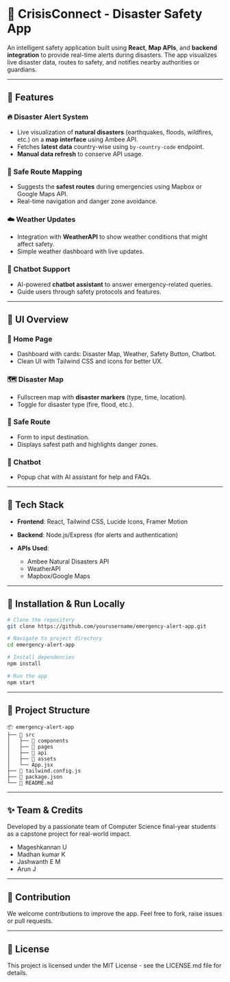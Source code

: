 # 🚨 CrisisConnect - Disaster Safety App

An intelligent safety application built using **React**, **Map APIs**, and **backend integration** to provide real-time alerts during disasters. The app visualizes live disaster data, routes to safety, and notifies nearby authorities or guardians.

---

## 🌟 Features

### 🔥 Disaster Alert System

* Live visualization of **natural disasters** (earthquakes, floods, wildfires, etc.) on a **map interface** using Ambee API.
* Fetches **latest data** country-wise using `by-country-code` endpoint.
* **Manual data refresh** to conserve API usage.

### 🧭 Safe Route Mapping

* Suggests the **safest routes** during emergencies using Mapbox or Google Maps API.
* Real-time navigation and danger zone avoidance.

### ☁️ Weather Updates

* Integration with **WeatherAPI** to show weather conditions that might affect safety.
* Simple weather dashboard with live updates.

### 💬 Chatbot Support

* AI-powered **chatbot assistant** to answer emergency-related queries.
* Guide users through safety protocols and features.

---

## 📱 UI Overview

### 🔘 Home Page

* Dashboard with cards: Disaster Map, Weather, Safety Button, Chatbot.
* Clean UI with Tailwind CSS and icons for better UX.

### 🗺️ Disaster Map

* Fullscreen map with **disaster markers** (type, time, location).
* Toggle for disaster type (fire, flood, etc.).

### 🚶 Safe Route

* Form to input destination.
* Displays safest path and highlights danger zones.

### 🤖 Chatbot

* Popup chat with AI assistant for help and FAQs.

---

## 🔧 Tech Stack

* **Frontend**: React, Tailwind CSS, Lucide Icons, Framer Motion
* **Backend**: Node.js/Express (for alerts and authentication)
* **APIs Used**:

  * Ambee Natural Disasters API
  * WeatherAPI
  * Mapbox/Google Maps

---

## 🚀 Installation & Run Locally

```bash
# Clone the repository
git clone https://github.com/yourusername/emergency-alert-app.git

# Navigate to project directory
cd emergency-alert-app

# Install dependencies
npm install

# Run the app
npm start
```

---

## 📂 Project Structure

```
📦 emergency-alert-app
├── 📁 src
│   ├── 📁 components
│   ├── 📁 pages
│   ├── 📁 api
│   ├── 📁 assets
│   └── App.jsx
├── 📄 tailwind.config.js
├── 📄 package.json
└── 📄 README.md
```

---

## ✨ Team & Credits

Developed by a passionate team of Computer Science final-year students as a capstone project for real-world impact.

* Mageshkannan U
* Madhan kumar K
* Jashwanth E M
* Arun J

---

## 📢 Contribution

We welcome contributions to improve the app. Feel free to fork, raise issues or pull requests.

---

## 📜 License

This project is licensed under the MIT License - see the LICENSE.md file for details.
